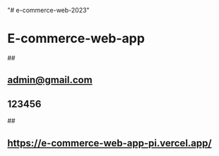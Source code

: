 "# e-commerce-web-2023"

# E-commerce-web-app

##<!-- admin gmail and password -->

## admin@gmail.com

## 123456

##<!-- live link  -->

## https://e-commerce-web-app-pi.vercel.app/
